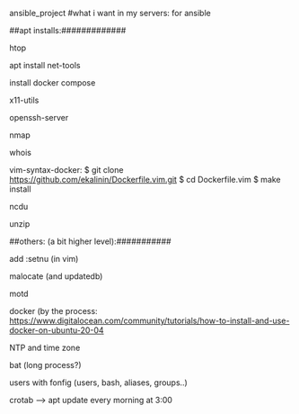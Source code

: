 ansible_project #what i want in my servers: for ansible

##apt installs:#############

htop

apt install net-tools

install docker compose

x11-utils

openssh-server

nmap

whois 

vim-syntax-docker: $ git clone https://github.com/ekalinin/Dockerfile.vim.git
$ cd Dockerfile.vim
$ make install

ncdu

unzip

##others: (a bit higher level):###########

add :setnu (in vim)

malocate (and updatedb)

motd

docker (by the process: https://www.digitalocean.com/community/tutorials/how-to-install-and-use-docker-on-ubuntu-20-04

NTP and time zone

bat (long process?)

users with fonfig (users, bash, aliases, groups..)

crotab --> apt update every morning at 3:00

